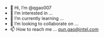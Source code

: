 - 👋 Hi, I’m @qgao007
- 👀 I’m interested in ...
- 🌱 I’m currently learning ...
- 💞️ I’m looking to collaborate on ...
- 📫 How to reach me ... qun.gao@intel.com

<!---
qgao007/qgao007 is a ✨ special ✨ repository because its `README.md` (this file) appears on your GitHub profile.
You can click the Preview link to take a look at your changes.
--->
